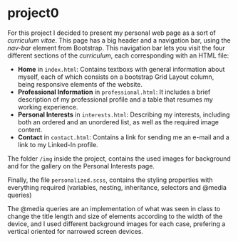# project0

For this project I decided to present my personal web page as a sort of *curriculum vitae*. This page has a big header and a navigation bar, using the *nav-bar* element from Bootstrap. This navigation bar lets you visit the  four different sections of the *curriculum*, each corresponding with an HTML file:

 - **Home** in `index.html`: Contains textboxs with general information about myself, each of which consists on a bootstrap Grid Layout column, being responsive elements of the website.
 - **Professional Information** in `professional.html`: It includes a brief description of my professional profile and a table that resumes my working experience.
 - **Personal Interests** in `interests.html`: Describing my interests, including both an ordered and an unordered list, as well as the required image content.
 - **Contact** in `contact.html`: Contains a link for sending me an e-mail and a link to my Linked-In profile.

The folder `/img` inside the project, contains the used images for background and for the gallery on the Personal Interests page.

Finally, the file  `personalized.scss`, contains the styling properties with everything required (variables, nesting, inheritance, selectors and @media queries)

The @media queries are an implementation of what was seen in class to change the title length and size of elements according to the width of the device, and I used different background images for each case, prefering a vertical oriented for narrowed screen devices.